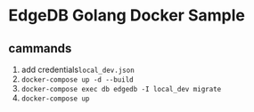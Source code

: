 # EdgeDB Golang Docker Sample



## cammands

1. add credentials`local_dev.json` 
2. `docker-compose up -d --build` 
3. `docker-compose exec db edgedb -I local_dev migrate`
4. `docker-compose up`
## 


